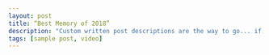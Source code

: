 ```yaml
---
layout: post
title: “Best Memory of 2018”
description: "Custom written post descriptions are the way to go... if you're not lazy."
tags: [sample post, video]
---
```


<iframe frameborder="0" width="540" height="960" src="hhttp://player.youku.com/embed/XNDE1NDg3MjM3Mg==" allowfullscreen></iframe>